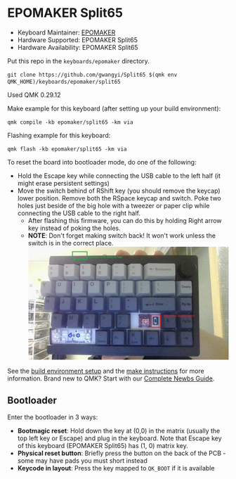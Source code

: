 # EPOMAKER Split65

* Keyboard Maintainer: [EPOMAKER](https://github.com/Epomaker)
* Hardware Supported: EPOMAKER Split65
* Hardware Availability: EPOMAKER Split65

Put this repo in the `keyboards/epomaker` directory.

    git clone https://github.com/gwangyi/Split65 $(qmk env QMK_HOME)/keyboards/epomaker/split65
	
Used QMK 0.29.12

Make example for this keyboard (after setting up your build environment):

    qmk compile -kb epomaker/split65 -km via
        
Flashing example for this keyboard:

    qmk flash -kb epomaker/split65 -km via

To reset the board into bootloader mode, do one of the following:

* Hold the Escape key while connecting the USB cable to the left half (it might erase persistent settings)
* Move the switch behind of RShift key (you should remove the keycap) lower position. Remove both the RSpace keycap and switch. Poke two holes just beside of the big hole with a tweezer or paper clip while connecting the USB cable to the right half.
  - After flashing this firmware, you can do this by holding Right arrow key instead of poking the holes.
  - **NOTE**: Don't forget making switch back! It won't work unless the switch is in the correct place.
  ![Howto](https://github.com/gwangyi/Split65/raw/main/howto.jpg)

See the [build environment setup](https://docs.qmk.fm/#/getting_started_build_tools) and the [make instructions](https://docs.qmk.fm/#/getting_started_make_guide) for more information. Brand new to QMK? Start with our [Complete Newbs Guide](https://docs.qmk.fm/#/newbs).

## Bootloader

Enter the bootloader in 3 ways:

* **Bootmagic reset**: Hold down the key at (0,0) in the matrix (usually the top left key or Escape) and plug in the keyboard.
  Note that Escape key of this keyboard (EPOMAKER Split65) has (1, 0) matrix key.
* **Physical reset button**: Briefly press the button on the back of the PCB - some may have pads you must short instead
* **Keycode in layout**: Press the key mapped to `QK_BOOT` if it is available

